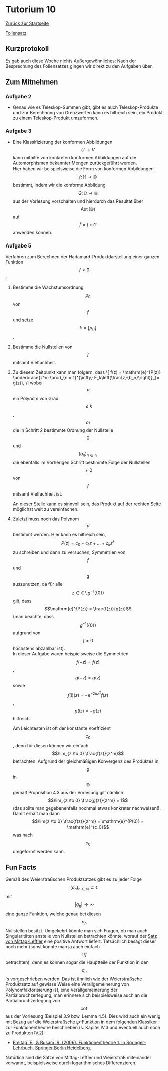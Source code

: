 # Tutorium 10

[Zurück zur Startseite](../README.md)

[Foliensatz](../assets/tut10/presentation.pdf)

## Kurzprotokoll
Es gab auch diese Woche nichts Außergewöhnliches: Nach der Besprechung des Foliensatzes gingen wir direkt zu den Aufgaben über.

## Zum Mitnehmen

### Aufgabe 2
- Genau wie es Teleskop-Summen gibt, gibt es auch Teleskop-Produkte und zur Berechnung von Grenzwerten kann es hilfreich sein, ein Produkt zu einem Teleskop-Produkt umzuformen.

### Aufgabe 3
- Eine Klassifizierung der konformen Abbildungen $$U \to V$$ kann mithilfe von konkreten konformen Abbildungen auf die Automorphismen bekannter Mengen zurückgeführt werden.  
  Hier haben wir beispielsweise die Form von konformen Abbildungen $$f \colon \mathbb{H} \to \mathbb{D}$$ bestimmt, indem wir die konforme Abbildung $$G \colon \mathbb{D} \to \mathbb{H}$$ aus der Vorlesung vorschalten und hierdurch das Resultat über $$\operatorname{Aut}(\mathbb{D})$$ auf $$\tilde{f} = f \circ G$$ anwenden können.

### Aufgabe 5
Verfahren zum Berechnen der Hadamard-Produktdarstellung einer ganzen Funktion $$f \neq 0$$:
1. Bestimme die Wachstumsordnung $$\rho_0$$ von $$f$$ und setze $$k = \lfloor \rho_0 \rfloor$$.
2. Bestimme die Nullstellen von $$f$$ mitsamt Vielfachheit.
3. Zu diesem Zeitpunkt kann man folgern, dass
    \\[
        f(z) = \mathrm{e}^{P(z)} \underbrace{z^m \prod_{n = 1}^{\infty} E_k\left(\frac{z}{b_n}\right)}_{=: g(z)},
    \\]
    wobei $$P$$ ein Polynom von Grad $$\le k$$, $$m$$ die in Schritt 2 bestimmte Ordnung der Nullstelle $$0$$ und $$(b_n)_{n \in \mathbb{N}}$$ die ebenfalls im Vorherigen Schritt bestimmte Folge der Nullstellen $$\neq 0$$ von $$f$$ mitsamt Vielfachheit ist.

    An dieser Stelle kann es sinnvoll sein, das Produkt auf der rechten Seite möglichst weit zu vereinfachen.
4. Zuletzt muss noch das Polynom $$P$$ bestimmt werden. Hier kann es hilfreich sein, $$P(z) = c_0 + c_1 z + \dots + c_k z^k$$ zu schreiben und dann zu versuchen, Symmetrien von $$f$$ und $$g$$ auszunutzen, da für alle $$z \in \mathbb{C} \setminus g^{-1}(\{0\})$$ gilt, dass $$\mathrm{e}^{P(z)} = \frac{f(z)}{g(z)}$$ (man beachte, dass $$g^{-1}(\{0\})$$ aufgrund von $$f \neq 0$$ höchstens abzählbar ist).  
    In dieser Aufgabe waren beispielsweise die Symmetrien $$f(-z) = f(z)$$, $$g(-z) = g(z)$$ sowie $$f(\mathrm{i})(z) = - \mathrm{e}^{-2 \pi z^2} f(z)$$, $$g(\mathrm{i} z) = - g(z)$$ hilfreich.

    Am Leichtesten ist oft der konstante Koeffizient $$c_0$$, denn für diesen können wir einfach $$\lim_{z \to 0} \frac{f(z)}{z^m}$$ betrachten.
    Aufgrund der gleichmäßigen Konvergenz des Produktes in $$g$$ in $$\mathbb{D}$$ gemäß Proposition 4.3 aus der Vorlesung gilt nämlich $$\lim_{z \to 0} \frac{g(z)}{z^m} = 1$$ (das sollte man gegebenenfalls nochmal etwas konkreter nachweisen!).
    Damit erhält man dann $$\lim{z \to 0} \frac{f(z)}{z^m} = \mathrm{e}^{P(0)} = \mathrm{e}^{c_0}$$ was nach $$c_0$$ umgeformt werden kann.
    

## Fun Facts

Gemäß des Weierstraßschen Produktsatzes gibt es zu jeder Folge $$(a_n)_{n \in \mathbb{N}} \subset \mathbb{C}$$ mit $$\lvert a_n \rvert \to \infty$$ eine ganze Funktion, welche genau bei diesen $$a_n$$ Nullstellen besitzt.
Umgekehrt könnte man sich Fragen, ob man auch Singularitäten anstelle von Nullstellen betrachten könnte, worauf der [Satz von Mittag-Leffler](https://de.wikipedia.org/wiki/Satz_von_Mittag-Leffler) eine positive Antwort liefert.
Tatsächlich besagt dieser noch mehr (sonst könnte man ja auch einfach $$1/f$$ betrachten), denn es können sogar die Hauptteile der Funktion in den $$a_n$$'s vorgeschrieben werden.
Das ist ähnlich wie der Weierstraßsche Produktsatz auf gewisse Weise eine Verallgemeinerung von Polynomfaktorisierung ist, eine Verallgemeinerung der Partialbruchzerlegung, man erinnere sich beispielsweise auch an die Partialbruchzerlegung von $$\cot$$ aus der Vorlesung (Beispiel 3.9 bzw. Lemma 4.5).
Dies wird auch ein wenig mit Bezug auf die [Weierstraßsche ℘-Funktion](https://de.wikipedia.org/wiki/Weierstra%C3%9Fsche_%E2%84%98-Funktion) in dem folgenden Klassiker zur Funktionentheorie beschrieben (s. Kapitel IV.3 und eventuell auch noch zu Produkten IV.2):

- [Freitag, E., & Busam, R. (2006). Funktionentheorie 1. In Springer-Lehrbuch. Springer Berlin Heidelberg.](https://doi.org/10.1007/3-540-32058-X)

Natürlich sind die Sätze von Mittag-Leffler und Weierstraß miteinander verwandt, beispielsweise durch logarithmisches Differenzieren.
